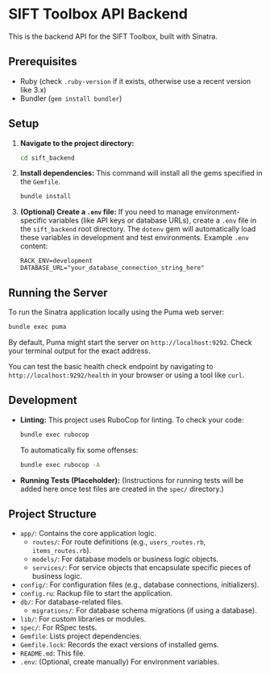 # SIFT Toolbox API Backend

This is the backend API for the SIFT Toolbox, built with Sinatra.

## Prerequisites

*   Ruby (check `.ruby-version` if it exists, otherwise use a recent version like 3.x)
*   Bundler (`gem install bundler`)

## Setup

1.  **Navigate to the project directory:**
    ```bash
    cd sift_backend
    ```

2.  **Install dependencies:**
    This command will install all the gems specified in the `Gemfile`.
    ```bash
    bundle install
    ```

3.  **(Optional) Create a `.env` file:**
    If you need to manage environment-specific variables (like API keys or database URLs), create a `.env` file in the `sift_backend` root directory. The `dotenv` gem will automatically load these variables in development and test environments.
    Example `.env` content:
    ```
    RACK_ENV=development
    DATABASE_URL="your_database_connection_string_here"
    ```

## Running the Server

To run the Sinatra application locally using the Puma web server:

```bash
bundle exec puma
```

By default, Puma might start the server on `http://localhost:9292`. Check your terminal output for the exact address.

You can test the basic health check endpoint by navigating to `http://localhost:9292/health` in your browser or using a tool like `curl`.

## Development

*   **Linting:** This project uses RuboCop for linting. To check your code:
    ```bash
    bundle exec rubocop
    ```
    To automatically fix some offenses:
    ```bash
    bundle exec rubocop -A
    ```

*   **Running Tests (Placeholder):**
    (Instructions for running tests will be added here once test files are created in the `spec/` directory.)

## Project Structure

*   `app/`: Contains the core application logic.
    *   `routes/`: For route definitions (e.g., `users_routes.rb`, `items_routes.rb`).
    *   `models/`: For database models or business logic objects.
    *   `services/`: For service objects that encapsulate specific pieces of business logic.
*   `config/`: For configuration files (e.g., database connections, initializers).
*   `config.ru`: Rackup file to start the application.
*   `db/`: For database-related files.
    *   `migrations/`: For database schema migrations (if using a database).
*   `lib/`: For custom libraries or modules.
*   `spec/`: For RSpec tests.
*   `Gemfile`: Lists project dependencies.
*   `Gemfile.lock`: Records the exact versions of installed gems.
*   `README.md`: This file.
*   `.env`: (Optional, create manually) For environment variables.
